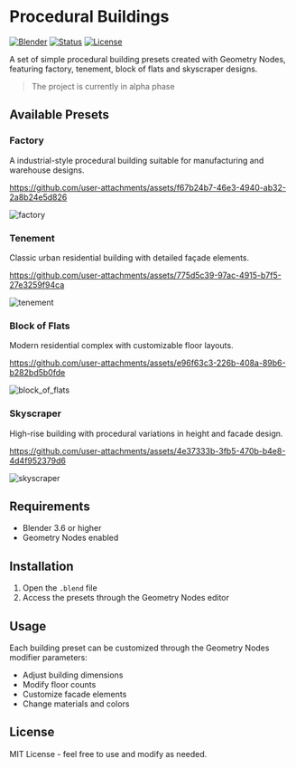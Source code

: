 # Procedural Buildings

[![Blender](https://img.shields.io/badge/Blender-3.6-orange.svg)](https://www.blender.org/)
[![Status](https://img.shields.io/badge/Status-Alpha-yellow.svg)]()
[![License](https://img.shields.io/badge/License-MIT-blue.svg)](https://opensource.org/licenses/MIT)

A set of simple procedural building presets created with Geometry Nodes,
featuring factory, tenement, block of flats and skyscraper designs.

> The project is currently in alpha phase


## Available Presets

### Factory
A industrial-style procedural building suitable for manufacturing and warehouse designs.

https://github.com/user-attachments/assets/f67b24b7-46e3-4940-ab32-2a8b24e5d826

![factory](https://github.com/user-attachments/assets/8361b263-9081-473e-9e49-c98cc106c017)

### Tenement
Classic urban residential building with detailed façade elements.

https://github.com/user-attachments/assets/775d5c39-97ac-4915-b7f5-27e3259f94ca

![tenement](https://github.com/user-attachments/assets/cb3f9a10-9104-467e-9777-2e1fc9bdd476)

### Block of Flats
Modern residential complex with customizable floor layouts.

https://github.com/user-attachments/assets/e96f63c3-226b-408a-89b6-b282bd5b0fde

![block_of_flats](https://github.com/user-attachments/assets/b0cdad20-e93b-48c5-accf-ecefa106c4ff)

### Skyscraper
High-rise building with procedural variations in height and facade design.

https://github.com/user-attachments/assets/4e37333b-3fb5-470b-b4e8-4d4f952379d6

![skyscraper](https://github.com/user-attachments/assets/568e2612-c32e-4ef4-8c56-8d40cdc6fa57)

## Requirements

- Blender 3.6 or higher
- Geometry Nodes enabled

## Installation

1. Open the `.blend` file
2. Access the presets through the Geometry Nodes editor

## Usage

Each building preset can be customized through the Geometry Nodes modifier parameters:

- Adjust building dimensions
- Modify floor counts
- Customize facade elements
- Change materials and colors

## License

MIT License - feel free to use and modify as needed.
